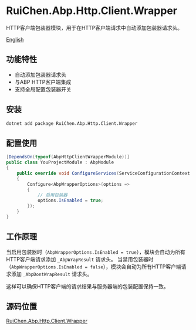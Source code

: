 # RuiChen.Abp.Http.Client.Wrapper

HTTP客户端包装器模块，用于在HTTP客户端请求中自动添加包装器请求头。

[English](./README.EN.md)

## 功能特性

* 自动添加包装器请求头
* 与ABP HTTP客户端集成
* 支持全局配置包装器开关

## 安装

```bash
dotnet add package RuiChen.Abp.Http.Client.Wrapper
```

## 配置使用

```csharp
[DependsOn(typeof(AbpHttpClientWrapperModule))]
public class YouProjectModule : AbpModule
{
    public override void ConfigureServices(ServiceConfigurationContext context)
    {
        Configure<AbpWrapperOptions>(options =>
        {
            // 启用包装器
            options.IsEnabled = true;
        });
    }
}
```

## 工作原理

当启用包装器时（`AbpWrapperOptions.IsEnabled = true`），模块会自动为所有HTTP客户端请求添加 `_AbpWrapResult` 请求头。
当禁用包装器时（`AbpWrapperOptions.IsEnabled = false`），模块会自动为所有HTTP客户端请求添加 `_AbpDontWrapResult` 请求头。

这样可以确保HTTP客户端的请求结果与服务器端的包装配置保持一致。

## 源码位置

[RuiChen.Abp.Http.Client.Wrapper](https://github.com/colinin/abp-next-admin/tree/master/aspnet-core/framework/common/RuiChen.Abp.Http.Client.Wrapper)
